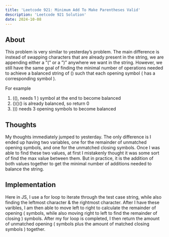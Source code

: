 ```yaml
---
title: 'Leetcode 921: Minimum Add To Make Parentheses Valid'
description: 'Leetcode 921 Solution'
date: 2024-10-08
---
```


## About
This problem is very similar to yesterday’s problem. The main difference is instead of swapping characters that are already present in the string, we are appending either a ”(” or a ”)” anywhere we want in the string. However, we still have the same goal of finding the minimal number of operations needed to achieve a balanced string of () such that each opening symbol ( has a corresponding symbol ).

For example
1. ((), needs 1 ) symbol at the end to become balanced
2. ()()() is already balanced, so return 0
3. ))) needs 3 opening symbols to become balanced

## Thoughts
My thoughts immediately jumped to yesterday. The only difference is I ended up having two variables, one for the remainder of unmatched opening symbols, and one for the unmatched closing symbols. Once I was able to find these two values, at first I mistakenly thought it was some sort of find the max value between them. But in practice, it is the addition of both values together to get the minimal number of additions needed to balance the string.


## Implementation
Here in JS, I use a for loop to iterate through the test case string, while also finding the leftmost character & the rightmost character. After I have these varibles, I am then able to move left to right to calculate the remainder of opening ( symbols, while also moving right to left to find the remainder of closing ) symbols. After my for loop is completed, I then return the amount of unmatched opening ( symbols plus the amount of matched closing symbols ) together.

